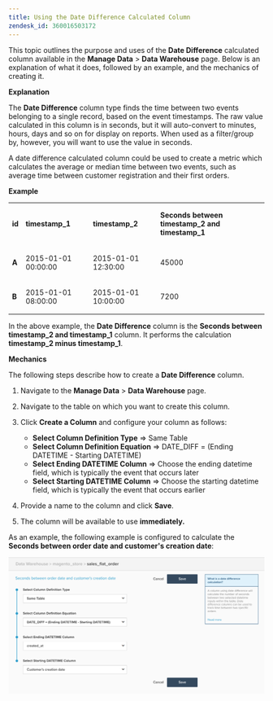 ```yaml
---
title: Using the Date Difference Calculated Column
zendesk_id: 360016503172
---
```


 This topic outlines the purpose and uses of the **Date Difference** calculated column available in the **Manage Data** > **Data Warehouse** page. Below is an explanation of what it does, followed by an example, and the mechanics of creating it.

**Explanation**

The **Date Difference** column type finds the time between two events belonging to a single record, based on the event timestamps. The raw value calculated in this column is in seconds, but it will auto-convert to minutes, hours, days and so on for display on reports. When used as a filter/group by, however, you will want to use the value in seconds.

A date difference calculated column could be used to create a metric which calculates the average or median time between two events, such as average time between customer registration and their first orders.

**Example**

<table>
<tbody>
<tr>
<td>
<p><strong>id</strong> </p>
</td>
<td>
<p><strong>timestamp_1</strong> </p>
</td>
<td>
<p><strong>timestamp_2</strong> </p>
</td>
<td>
<p><strong>Seconds between timestamp_2 and timestamp_1</strong> </p>
</td>
</tr>
<tr>
<td>
<p><strong>A</strong> </p>
</td>
<td>
<p>2015-01-01 00:00:00 </p>
</td>
<td>
<p>2015-01-01 12:30:00 </p>
</td>
<td>
<p>45000 </p>
</td>
</tr>
<tr>
<td>
<p><strong>B</strong> </p>
</td>
<td>
<p>2015-01-01 08:00:00 </p>
</td>
<td>
<p>2015-01-01 10:00:00 </p>
</td>
<td>
<p>7200 </p>
</td>
</tr>
</tbody>
</table>

In the above example, the **Date Difference** column is the **Seconds between timestamp_2 and timestamp_1** column. It performs the calculation **timestamp_2 minus timestamp_1**.

**Mechanics**

The following steps describe how to create a **Date Difference** column.

1. Navigate to the **Manage Data** > **Data Warehouse** page.
1. Navigate to the table on which you want to create this column.
1. Click **Create a Column** and configure your column as follows:
    * **Select Column Definition Type** => Same Table
    * **Select Column Definition Equation** => DATE_DIFF = (Ending DATETIME - Starting DATETIME)
    * **Select Ending DATETIME Column** => Choose the ending datetime field, which is typically the event that occurs later
    * **Select Starting DATETIME Column** => Choose the starting datetime field, which is typically the event that occurs earlier

1. Provide a name to the column and click **Save**.
1. The column will be available to use **immediately.**

As an example, the following example is configured to calculate the **Seconds between order date and customer's creation date**:

![](../../assets/date_diff.png)
